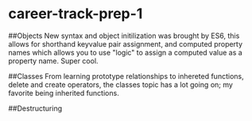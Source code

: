 # career-track-prep-1

##Objects
New syntax and object initilization was brought by ES6, this allows for shorthand keyvalue pair assignment, and computed property names which allows you to use "logic" to assign a computed value as a property name. Super cool.

##Classes
From learning prototype relationships to inhereted functions, delete and create operators, the classes topic has a lot going on; my favorite being inherited functions. 

##Destructuring
